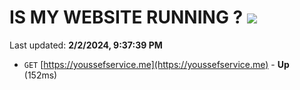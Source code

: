 # IS MY WEBSITE RUNNING ? [![](https://img.shields.io/static/v1?label=Sponsor&message=%E2%9D%A4&logo=GitHub&color=%23fe8e86)](https://github.com/sponsors/<username>)

Last updated: **2/2/2024, 9:37:39 PM**

- `GET` [https://youssefservice.me](https://youssefservice.me) - **Up** (152ms)
